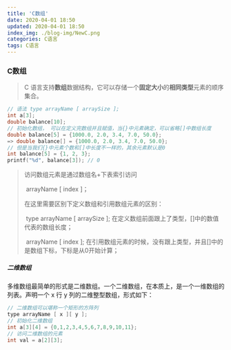 ```yaml
---
title: 'C数组'
date: 2020-04-01 18:50
updated: 2020-04-01 18:50
index_img: ./blog-img/NewC.png
categories: C语言
tags: C语言
---
```


### C数组

>C 语言支持**数组**数据结构，它可以存储一个**固定大小**的**相同类型**元素的顺序集合。

```c
// 语法 type arrayName [ arraySize ];
int a[3];
double balance[10];
// 初始化数组， 可以在定义完数组并且赋值，当{}中元素确定，可以省略[]中数组长度
double balance[5] = {1000.0, 2.0, 3.4, 7.0, 50.0};
=> double balance[] = {1000.0, 2.0, 3.4, 7.0, 50.0};
// 但是当我们{}中元素个数和[]中长度不一样的，其余元素默认是0
int balance[5] = {1, 2, 3};
printf("%d", balance[3]); // 0
```

>访问数组元素是通过数组名+下表索引访问
>
>​	arrayName [ index ]；
>
>在这里需要区别下定义数组和引用数组元素的区别：
>
>​	type arrayName [ arraySize ]; 在定义数组前面跟上了类型，[]中的数值代表的数组长度；
>
>​	arrayName [ index ]; 在引用数组元素的时候，没有跟上类型，并且[]中的是数组下标，下标是从0开始计算；

##### 二维数组

<p>多维数组最简单的形式是二维数组。一个二维数组，在本质上，是一个一维数组的列表。声明一个 x 行 y 列的二维整型数组，形式如下：</p>

```c
// 二维数组可以堪称一个矩形的方阵列
type arrayName [ x ][ y ];
// 初始化二维数组
int a[3][4] = {0,1,2,3,4,5,6,7,8,9,10,11};
// 访问二维数组的元素
int val = a[2][3];
```

